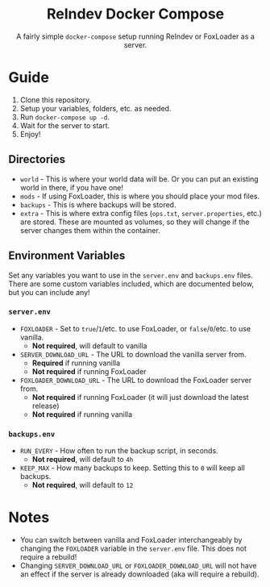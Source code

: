 <h1 align="center">
  ReIndev Docker Compose
</h1>

<p align="center">
  A fairly simple <code>docker-compose</code> setup running ReIndev or FoxLoader as a server.
</p>

# Guide

1. Clone this repository.
2. Setup your variables, folders, etc. as needed.
3. Run `docker-compose up -d`.
4. Wait for the server to start.
5. Enjoy!

## Directories

* `world` - This is where your world data will be. Or you can put an existing world in there, if you have one!
* `mods` - If using FoxLoader, this is where you should place your mod files.
* `backups` - This is where backups will be stored.
* `extra` - This is where extra config files (`ops.txt`, `server.properties`, etc.) are stored. These are mounted as volumes, so they will change if the server changes them within the container.

## Environment Variables

Set any variables you want to use in the `server.env` and `backups.env` files. There are some custom variables included, which are documented below, but you can include any!

### `server.env`

* `FOXLOADER` - Set to `true`/`1`/etc. to use FoxLoader, or `false`/`0`/etc. to use vanilla.
  * **Not required**, will default to vanilla
* `SERVER_DOWNLOAD_URL` - The URL to download the vanilla server from.
  * **Required** if running vanilla
  * **Not required** if running FoxLoader
* `FOXLOADER_DOWNLOAD_URL` - The URL to download the FoxLoader server from.
  * **Not required** if running FoxLoader (it will just download the latest release)
  * **Not required** if running vanilla

### `backups.env`

* `RUN_EVERY` - How often to run the backup script, in seconds.
  * **Not required**, will default to `4h`
* `KEEP_MAX` - How many backups to keep. Setting this to `0` will keep all backups.
  * **Not required**, will default to `12`

# Notes

* You can switch between vanilla and FoxLoader interchangeably by changing the `FOXLOADER` variable in the `server.env` file. This does not require a rebuild!
* Changing `SERVER_DOWNLOAD_URL` or `FOXLOADER_DOWNLOAD_URL` will not have an effect if the server is already downloaded (aka will require a rebuild).
